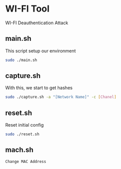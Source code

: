 # WI-FI Tool

WI-FI Deauthentication Attack
## main.sh

This script setup our environment

``` bash
sudo ./main.sh
```

## capture.sh

With this, we start to get hashes

``` bash
sudo ./capture.sh -a "[Network Name]" -c [Chanel]
```

## reset.sh

Reset initial config

``` bash
sudo ./reset.sh
```

## mach.sh

``` bash
Change MAC Address
```

